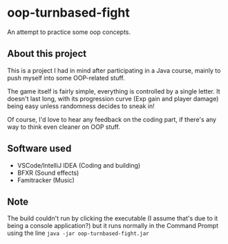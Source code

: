 # oop-turnbased-fight
An attempt to practice some oop concepts.

## About this project
This is a project I had in mind after participating in a Java course, mainly to push myself into some OOP-related stuff.

The game itself is fairly simple, everything is controlled by a single letter. It doesn't last long, with its progression curve (Exp gain and player damage) being easy unless randomness decides to sneak in!

Of course, I'd love to hear any feedback on the coding part, if there's any way to think even cleaner on OOP stuff.

## Software used
- VSCode/IntelliJ IDEA (Coding and building)
- BFXR (Sound effects)
- Famitracker (Music)

## Note
The build couldn't run by clicking the executable (I assume that's due to it being a console application?) but it runs normally in the Command Prompt using the line `java -jar oop-turnbased-fight.jar`
